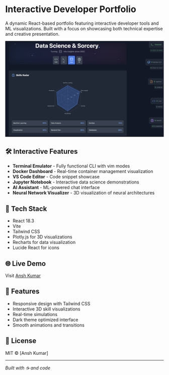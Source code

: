 # Interactive Developer Portfolio

A dynamic React-based portfolio featuring interactive developer tools and ML visualizations. Built with a focus on showcasing both technical expertise and creative presentation.

![Portfolio Preview](src/assets/ds.png)

## 🛠️ Interactive Features

- **Terminal Emulator** - Fully functional CLI with vim modes
- **Docker Dashboard** - Real-time container management visualization
- **VS Code Editor** - Code snippet showcase
- **Jupyter Notebook** - Interactive data science demonstrations
- **AI Assistant** - ML-powered chat interface
- **Neural Network Visualizer** - 3D visualization of neural architectures

## 🚀 Tech Stack

- React 18.3
- Vite
- Tailwind CSS
- Plotly.js for 3D visualizations
- Recharts for data visualization
- Lucide React for icons

## 🌐 Live Demo

Visit [Ansh Kumar](https://ansh-info.github.io)

## 🎨 Features

- Responsive design with Tailwind CSS
- Interactive 3D skill visualizations
- Real-time simulations
- Dark theme optimized interface
- Smooth animations and transitions

## 📄 License

MIT © [Ansh Kumar]

---
*Built with ☕️ and code*